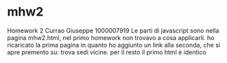 # mhw2
Homework 2
Currao Giuseppe 1000007919
Le parti di javascript sono nella pagina mhw2.html, nel primo homework non trovavo a cosa applicarli. ho ricaricato la prima pagina in quanto ho aggiunto un link alla seconda, che si apre premento su: trova sedi vicine. per il resto il primo html è identico
